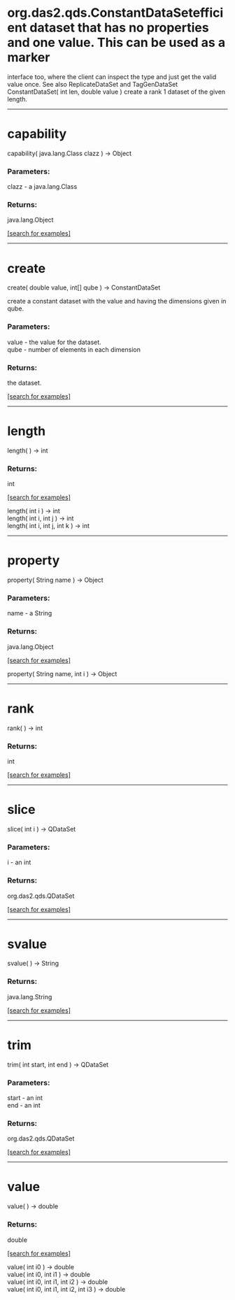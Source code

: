 # org.das2.qds.ConstantDataSetefficient dataset that has no properties and one value.  This can be used as a marker
 interface too, where the client can inspect the type and just get the valid value once.
 See also ReplicateDataSet and TagGenDataSet
ConstantDataSet( int len, double value )
create a rank 1 dataset of the given length.

***
<a name="capability"></a>
# capability
capability( java.lang.Class clazz ) &rarr; Object



### Parameters:
clazz - a java.lang.Class

### Returns:
java.lang.Object


<a href="https://github.com/autoplot/dev/search?q=capability&unscoped_q=capability">[search for examples]</a>

***
<a name="create"></a>
# create
create( double value, int[] qube ) &rarr; ConstantDataSet

create a constant dataset with the value and having the dimensions
 given in qube.

### Parameters:
value - the value for the dataset.
<br>qube - number of elements in each dimension

### Returns:
the dataset.

<a href="https://github.com/autoplot/dev/search?q=create&unscoped_q=create">[search for examples]</a>

***
<a name="length"></a>
# length
length(  ) &rarr; int



### Returns:
int


<a href="https://github.com/autoplot/dev/search?q=length&unscoped_q=length">[search for examples]</a>

length( int i ) &rarr; int<br>
length( int i, int j ) &rarr; int<br>
length( int i, int j, int k ) &rarr; int<br>
***
<a name="property"></a>
# property
property( String name ) &rarr; Object



### Parameters:
name - a String

### Returns:
java.lang.Object


<a href="https://github.com/autoplot/dev/search?q=property&unscoped_q=property">[search for examples]</a>

property( String name, int i ) &rarr; Object<br>
***
<a name="rank"></a>
# rank
rank(  ) &rarr; int



### Returns:
int


<a href="https://github.com/autoplot/dev/search?q=rank&unscoped_q=rank">[search for examples]</a>

***
<a name="slice"></a>
# slice
slice( int i ) &rarr; QDataSet



### Parameters:
i - an int

### Returns:
org.das2.qds.QDataSet


<a href="https://github.com/autoplot/dev/search?q=slice&unscoped_q=slice">[search for examples]</a>

***
<a name="svalue"></a>
# svalue
svalue(  ) &rarr; String



### Returns:
java.lang.String


<a href="https://github.com/autoplot/dev/search?q=svalue&unscoped_q=svalue">[search for examples]</a>

***
<a name="trim"></a>
# trim
trim( int start, int end ) &rarr; QDataSet



### Parameters:
start - an int
<br>end - an int

### Returns:
org.das2.qds.QDataSet


<a href="https://github.com/autoplot/dev/search?q=trim&unscoped_q=trim">[search for examples]</a>

***
<a name="value"></a>
# value
value(  ) &rarr; double



### Returns:
double


<a href="https://github.com/autoplot/dev/search?q=value&unscoped_q=value">[search for examples]</a>

value( int i0 ) &rarr; double<br>
value( int i0, int i1 ) &rarr; double<br>
value( int i0, int i1, int i2 ) &rarr; double<br>
value( int i0, int i1, int i2, int i3 ) &rarr; double<br>
